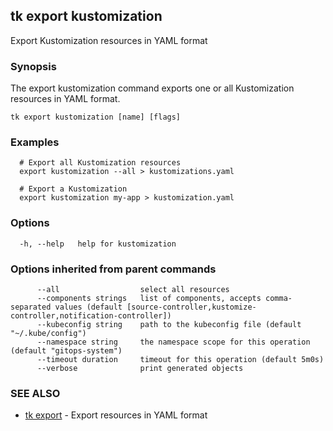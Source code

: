 ## tk export kustomization

Export Kustomization resources in YAML format

### Synopsis

The export kustomization command exports one or all Kustomization resources in YAML format.

```
tk export kustomization [name] [flags]
```

### Examples

```
  # Export all Kustomization resources
  export kustomization --all > kustomizations.yaml

  # Export a Kustomization
  export kustomization my-app > kustomization.yaml

```

### Options

```
  -h, --help   help for kustomization
```

### Options inherited from parent commands

```
      --all                  select all resources
      --components strings   list of components, accepts comma-separated values (default [source-controller,kustomize-controller,notification-controller])
      --kubeconfig string    path to the kubeconfig file (default "~/.kube/config")
      --namespace string     the namespace scope for this operation (default "gitops-system")
      --timeout duration     timeout for this operation (default 5m0s)
      --verbose              print generated objects
```

### SEE ALSO

* [tk export](tk_export.md)	 - Export resources in YAML format


